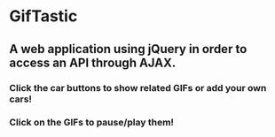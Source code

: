 # GifTastic

## A web application using jQuery in order to access an API through AJAX.

### Click the car buttons to show related GIFs or add your own cars!
### Click on the GIFs to pause/play them!
